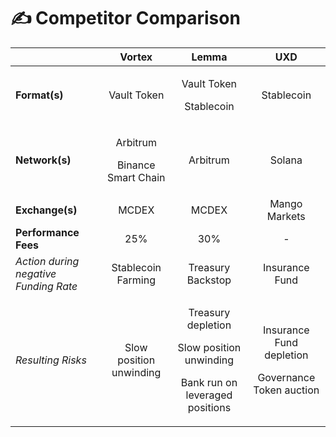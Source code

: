 # ✍ Competitor Comparison

|                                       |                   Vortex                  |                                             Lemma                                             |                               UXD                              |
| ------------------------------------- | :---------------------------------------: | :-------------------------------------------------------------------------------------------: | :------------------------------------------------------------: |
| **Format(s)**                         |                Vault Token                |                              <p>Vault Token</p><p>Stablecoin</p>                              |                           Stablecoin                           |
| **Network(s)**                        | <p>Arbitrum</p><p>Binance Smart Chain</p> |                                            Arbitrum                                           |                             Solana                             |
| **Exchange(s)**                       |                   MCDEX                   |                                             MCDEX                                             |                          Mango Markets                         |
| **Performance** **Fees**              |                    25%                    |                                              30%                                              |                                -                               |
| _Action during negative Funding Rate_ |             Stablecoin Farming            |                                       Treasury Backstop                                       |                         Insurance Fund                         |
| _Resulting Risks_                     |          Slow position unwinding          | <p>Treasury depletion</p><p>Slow position unwinding</p><p>Bank run on leveraged positions</p> | <p>Insurance Fund depletion</p><p>Governance Token auction</p> |
